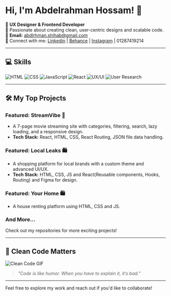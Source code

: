 # Hi, I'm Abdelrahman Hossam! 👋  

🎨 **UX Designer & Frontend Developer**  
🌟 Passionate about creating clean, user-centric designs and scalable code.  
📩 **Email:** [abdlrhman.shihab@gmail.com](abdlrhman.shihab@gmail.com)  
📍 Connect with me: [Linkedin](https://www.linkedin.com/in/abdelrhman-shihab-372bb2228?utm_source=share&utm_campaign=share_via&utm_content=profile&utm_medium=android_app) | [Behance](https://www.behance.net/abdelrhhossam3) | [Instagram](https://www.instagram.com/abdelrhmaan17/)  | 01287419214

---

## 💻 Skills  

![HTML](https://img.shields.io/badge/-HTML-E34F26?logo=html5&logoColor=white)
![CSS](https://img.shields.io/badge/-CSS-1572B6?logo=css3&logoColor=white)
![JavaScript](https://img.shields.io/badge/-JavaScript-F7DF1E?logo=javascript&logoColor=black)
![React](https://img.shields.io/badge/-React-61DAFB?logo=react&logoColor=white)
![UX/UI](https://img.shields.io/badge/-UX/UI-00FF2A?logo=figma&logoColor=black)
![User Research](https://img.shields.io/badge/-User_Research-purple?logo=notion&logoColor=white)

---


## 🛠 My Top Projects  

### Featured: **StreamVibe** 🎥  
- A 7-page movie streaming site with categories, filtering, search, lazy loading, and a responsive design.  
- **Tech Stack:** React, HTML, CSS, React Routing, JSON file data handling.  

### Featured: **Local Leaks** 🛍️  
- A shopping platform for local brands with a custom theme and advanced UI/UX.
-  **Tech Stack:** HTML, CSS, JS and React(Reusable components, Hooks, Routing) and Figma for design.
### Featured: **Your Home** 🛍️  
- A house renting platform using HTML, CSS and JS.  

### And More...  
Check out my repositories for more exciting projects!  

---

## 🌟 Clean Code Matters  

![Clean Code GIF](https://media.giphy.com/media/26tn33aiTi1jkl6H6/giphy.gif)  

> *"Code is like humor. When you have to explain it, it’s bad."*   

---

Feel free to explore my work and reach out if you'd like to collaborate!  

